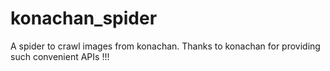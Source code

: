 # konachan_spider
A spider to crawl images from konachan. Thanks to konachan for providing such convenient APIs !!!
